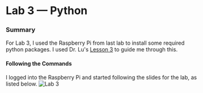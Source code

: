 # Lab 3 — Python

### Summary
For Lab 3, I used the Raspberry Pi from last lab to install some required python packages.
I used Dr. Lu's [Lesson 3](https://github.com/kevinwlu/iot/tree/master/lesson3) to guide me through this.

#### Following the Commands
I logged into the Raspberry Pi and started following the slides for the lab, as listed below.
![Lab 3](https://github.com/StevenAponte815/CPE322/assets/85426937/4d11aab8-fc31-49cb-9bd5-d0c6c7bd84a2)

